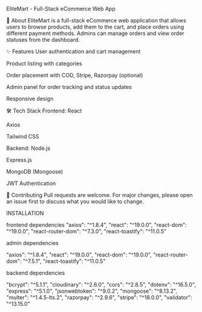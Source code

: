 EliteMart - Full-Stack eCommerce Web App

📖 About
EliteMart is a full-stack eCommerce web application that allows users to browse products, add them to the cart, and place orders using different payment methods. Admins can manage orders and view order statuses from the dashboard.

✨ Features
User authentication and cart management

Product listing with categories

Order placement with COD, Stripe, Razorpay (optional)

Admin panel for order tracking and status updates

Responsive design

🛠 Tech Stack
Frontend:
React

Axios

Tailwind CSS

Backend:
Node.js

Express.js

MongoDB (Mongoose)

JWT Authentication



🤝 Contributing
Pull requests are welcome. For major changes, please open an issue first to discuss what you would like to change.




INSTALLATION 

frontend dependencies
"axios": "^1.8.4",
"react": "^19.0.0",
"react-dom": "^19.0.0",
"react-router-dom": "^7.3.0",
"react-toastify": "^11.0.5"


admin dependencies

"axios": "^1.8.4",
"react": "^19.0.0",
"react-dom": "^19.0.0",
"react-router-dom": "^7.5.1",
"react-toastify": "^11.0.5"

backend dependencies

"bcrypt": "^5.1.1",
"cloudinary": "^2.6.0",
"cors": "^2.8.5",
"dotenv": "^16.5.0",
"express": "^5.1.0",
"jsonwebtoken": "^9.0.2",
"mongoose": "^8.13.2",
"multer": "^1.4.5-lts.2",
"razorpay": "^2.9.6",
"stripe": "^18.0.0",
"validator": "^13.15.0"
